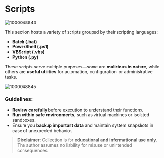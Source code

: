 # Scripts

![1000048843](https://github.com/user-attachments/assets/12012a5f-8a95-4321-8d76-144ea743649c)


This section hosts a variety of scripts grouped by their scripting languages:

- **Batch (.bat)**
- **PowerShell (.ps1)**
- **VBScript (.vbs)**
- **Python (.py)**

These scripts serve multiple purposes—some are **malicious in nature**, while others are **useful utilities** for automation, configuration, or administrative tasks.

![1000048845](https://github.com/user-attachments/assets/2641fd70-a53b-4d04-8799-1ddca220e3cd)


### Guidelines:
- **Review carefully** before execution to understand their functions.
- **Run within safe environments**, such as virtual machines or isolated sandboxes.
- Ensure you **backup important data** and maintain system snapshots in case of unexpected behavior.

> **Disclaimer**: Collection is for **educational and informational use only**. The author assumes no liability for misuse or unintended consequences.
